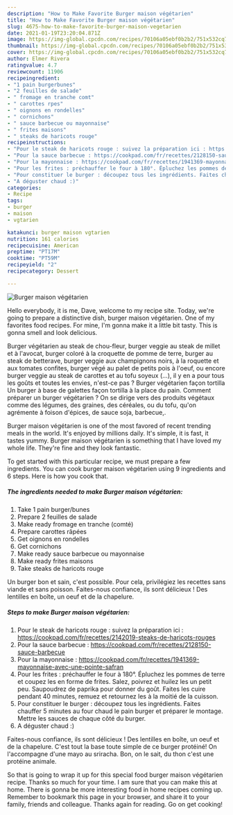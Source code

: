 ```yaml
---
description: "How to Make Favorite Burger maison végétarien"
title: "How to Make Favorite Burger maison végétarien"
slug: 4675-how-to-make-favorite-burger-maison-vegetarien
date: 2021-01-19T23:20:04.871Z
image: https://img-global.cpcdn.com/recipes/70106a05ebf0b2b2/751x532cq70/burger-maison-vegetarien-photo-principale-de-la-recette.jpg
thumbnail: https://img-global.cpcdn.com/recipes/70106a05ebf0b2b2/751x532cq70/burger-maison-vegetarien-photo-principale-de-la-recette.jpg
cover: https://img-global.cpcdn.com/recipes/70106a05ebf0b2b2/751x532cq70/burger-maison-vegetarien-photo-principale-de-la-recette.jpg
author: Elmer Rivera
ratingvalue: 4.7
reviewcount: 11906
recipeingredient:
- "1 pain burgerbunes"
- "2 feuilles de salade"
- " fromage en tranche comt"
- " carottes rpes"
- " oignons en rondelles"
- " cornichons"
- " sauce barbecue ou mayonnaise"
- " frites maisons"
- " steaks de haricots rouge"
recipeinstructions:
- "Pour le steak de haricots rouge : suivez la préparation ici : https://cookpad.com/fr/recettes/2142019-steaks-de-haricots-rouges"
- "Pour la sauce barbecue : https://cookpad.com/fr/recettes/2128150-sauce-barbecue"
- "Pour la mayonnaise : https://cookpad.com/fr/recettes/1941369-mayonnaise-avec-une-pointe-safran"
- "Pour les frites : préchauffer le four à 180°. Épluchez les pommes de terre et coupez les en forme de frites. Salez, poivrez et huilez les un petit peu. Saupoudrez de paprika pour donner du goût. Faites les cuire pendant 40 minutes, remuez et retournez les à la moitié de la cuisson."
- "Pour constituer le burger : découpez tous les ingrédients. Faites chauffer 5 minutes au four chaud le pain burger et préparer le montage. Mettre les sauces de chaque côté du burger."
- "A déguster chaud :)"
categories:
- Recipe
tags:
- burger
- maison
- vgtarien

katakunci: burger maison vgtarien 
nutrition: 161 calories
recipecuisine: American
preptime: "PT17M"
cooktime: "PT59M"
recipeyield: "2"
recipecategory: Dessert

---
```



![Burger maison végétarien](https://img-global.cpcdn.com/recipes/70106a05ebf0b2b2/751x532cq70/burger-maison-vegetarien-photo-principale-de-la-recette.jpg)

Hello everybody, it is me, Dave, welcome to my recipe site. Today, we're going to prepare a distinctive dish, burger maison végétarien. One of my favorites food recipes. For mine, I'm gonna make it a little bit tasty. This is gonna smell and look delicious.

Burger végétarien au steak de chou-fleur, burger veggie au steak de millet et à l&#39;avocat, burger coloré à la croquette de pomme de terre, burger au steak de betterave, burger veggie aux champignons noirs, à la roquette et aux tomates confites, burger végé au palet de petits pois à l&#39;oeuf, ou encore burger veggie au steak de carottes et au tofu soyeux (…), il y en a pour tous les goûts et toutes les envies, n&#39;est-ce pas ? Burger végétarien façon tortilla Un burger à base de galettes façon tortilla à la place du pain. Comment préparer un burger végétarien ? On se dirige vers des produits végétaux comme des légumes, des graines, des céréales, ou du tofu, qu&#39;on agrémente à foison d&#39;épices, de sauce soja, barbecue,.

Burger maison végétarien is one of the most favored of recent trending meals in the world. It's enjoyed by millions daily. It's simple, it is fast, it tastes yummy. Burger maison végétarien is something that I have loved my whole life. They're fine and they look fantastic.


To get started with this particular recipe, we must prepare a few ingredients. You can cook burger maison végétarien using 9 ingredients and 6 steps. Here is how you cook that.

<!--inarticleads1-->

##### The ingredients needed to make Burger maison végétarien:

1. Take 1 pain burger/bunes
1. Prepare 2 feuilles de salade
1. Make ready  fromage en tranche (comté)
1. Prepare  carottes râpées
1. Get  oignons en rondelles
1. Get  cornichons
1. Make ready  sauce barbecue ou mayonnaise
1. Make ready  frites maisons
1. Take  steaks de haricots rouge


Un burger bon et sain, c&#39;est possible. Pour cela, privilégiez les recettes sans viande et sans poisson. Faites-nous confiance, ils sont délicieux ! Des lentilles en boîte, un oeuf et de la chapelure. 

<!--inarticleads2-->

##### Steps to make Burger maison végétarien:

1. Pour le steak de haricots rouge : suivez la préparation ici : https://cookpad.com/fr/recettes/2142019-steaks-de-haricots-rouges
1. Pour la sauce barbecue : https://cookpad.com/fr/recettes/2128150-sauce-barbecue
1. Pour la mayonnaise : https://cookpad.com/fr/recettes/1941369-mayonnaise-avec-une-pointe-safran
1. Pour les frites : préchauffer le four à 180°. Épluchez les pommes de terre et coupez les en forme de frites. Salez, poivrez et huilez les un petit peu. Saupoudrez de paprika pour donner du goût. Faites les cuire pendant 40 minutes, remuez et retournez les à la moitié de la cuisson.
1. Pour constituer le burger : découpez tous les ingrédients. Faites chauffer 5 minutes au four chaud le pain burger et préparer le montage. Mettre les sauces de chaque côté du burger.
1. A déguster chaud :)


Faites-nous confiance, ils sont délicieux ! Des lentilles en boîte, un oeuf et de la chapelure. C&#39;est tout la base toute simple de ce burger protéiné! On l&#39;accompagne d&#39;une mayo au sriracha. Bon, on le sait, du thon c&#39;est une protéine animale. 

So that is going to wrap it up for this special food burger maison végétarien recipe. Thanks so much for your time. I am sure that you can make this at home. There is gonna be more interesting food in home recipes coming up. Remember to bookmark this page in your browser, and share it to your family, friends and colleague. Thanks again for reading. Go on get cooking!
